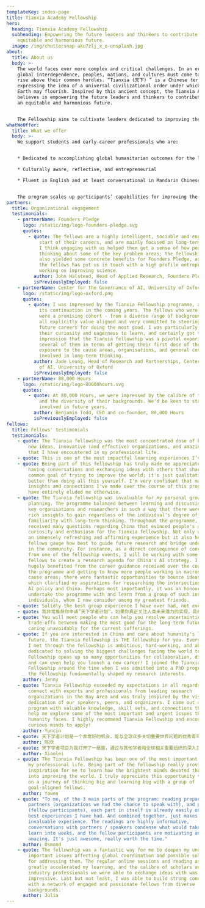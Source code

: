 ```yaml
---
templateKey: index-page
title: Tianxia Academy Fellowship
hero:
  heading: Tianxia Academy Fellowship
  subheading: Empowering the future leaders and thinkers to contribute towards an
    equitable and harmonious future.
  image: /img/chuttersnap-aku7zlj_x_o-unsplash.jpg
about:
  title: About us
  body: >-
    The world faces ever more complex and critical challenges. In an era of
    global interdependence, peoples, nations, and cultures must come together to
    rise above their common hurdles. “Tianxia (天下) ” is a Chinese term
    expressing the idea of a universal civilizational order under which life on
    Earth may flourish. Inspired by this ancient concept, the Tianxia Academy
    believes in empowering the future leaders and thinkers to contribute towards
    an equitable and harmonious future.


    The Fellowship aims to cultivate leaders dedicated to improving the long-term future through macro-strategic work. This type of work targets areas that hold great transformative potential on the timescale of decades yet are being neglected by current mainstream efforts.
whatWeOffer:
  title: What we offer
  body: >-
    We support students and early-career professionals who are:


    * Dedicated to accomplishing global humanitarian outcomes for the long-term future

    * Culturally aware, reflective, and entrepreneurial

    * Fluent in English and at least conversational in Mandarin Chinese


    The program scales up participants’ capabilities for improving the world and provides a lifelong network for mentorship and collaborations.
partners:
  title: Organizational engagement
  testimonials:
    - partnerName: Founders Pledge
      logo: /static/img/logo-founders-pledge.svg
      quotes:
        - quote: The fellows are a highly intelligent, sociable and engaged group at the
            start of their careers, and are mainly focused on long-term issues.
            I think engaging with us helped them get a sense of how people are
            thinking about some of the key problem areas; the fellowship has
            also yielded some concrete benefits for Founders Pledge, as one of
            the fellows has put us in touch with a high profile entrepreneur
            working on improving science.
          author: John Halstead, Head of Applied Research, Founders Pledge
          isPreviouslyEmployed: false
    - partnerName: Center for the Governance of AI, University of Oxford
      logo: /static/img/logo-oxford.png
      quotes:
        - quote: I was impressed by the Tianxia Fellowship programme, and would support
            its continuation in the coming years. The fellows who were selected
            were a promising cohort - from a diverse range of backgrounds, but
            all explicitly value aligned and very committed to steering their
            future careers for doing the most good. I was particularly struck by
            their curiosity and eagerness to learn, and certainly got the
            impression that the Tianxia fellowship was a pivotal experience for
            several of them in terms of getting their first dose of thorough
            exposure to the cause areas, organisations, and general concepts
            involved in long-term thinking.
          author: Jade Leung, Head of Research and Partnerships, Center for the Governance
            of AI, University of Oxford
          isPreviouslyEmployed: false
    - partnerName: 80,000 Hours
      logo: /static/img/logo-80000hours.svg
      quotes:
        - quote: At 80,000 Hours, we were impressed by the calibre of the Tianxia Fellows
            and the diversity of their backgrounds. We'd be keen to stay
            involved in future years.
          author: Benjamin Todd, CEO and co-founder, 80,000 Hours
          isPreviouslyEmployed: false
fellows:
  title: Fellows' testimonials
  testimonials:
    - quote: The Tianxia fellowship was the most concentrated dose of big thinking,
        new ideas, innovative (and effective) organizations, and amazing people
        that I have encountered in my professional life.
    - quote: This is one of the most impactful learning experiences I’ve had.
    - quote: Being part of this fellowship has truly made me appreciate the value of
        having conversations and exchanging ideas with others that share a
        common goal of trying to improve the world; it's just qualitatively
        better than doing all this yourself. I'm very confident that many of the
        insights and connections I've made over the course of this program would
        have entirely eluded me otherwise.
    - quote: The Tianxia fellowship was invaluable for my personal growth and career
        planning. The programme balanced between learning and discussion with
        key organisations and researchers in such a way that there were always
        rich insights to gain regardless of the individual's degree of
        familiarity with long-term thinking. Throughout the programme, I
        received many questions regarding China that evinced people's deep
        curiosity and enthusiasm for the Tianxia fellowship. Not only was this
        an immensely refreshing and affirming experience but it also helped
        fellows gauge how best to guide future research and bridge understanding
        in the community. For instance, as a direct consequence of conversations
        from one of the fellowship events, I will be working with some of the
        fellows to create a research agenda for China's AI strategy. I also
        hugely benefited from the career guidance received over the course of
        the programme and getting to know more people working in macrostrategy
        cause areas; there were fantastic opportunities to bounce ideas around
        which clarified my aspirations for researching the intersection between
        AI policy and China. Perhaps most importantly, it was an honour to
        undertake the programme with and learn from a group of such inspiring
        individuals, whom I now consider among my greatest friends.
    - quote: Solidly the best group experience I have ever had, not even close
    - quote: 我非常推荐你申请”天下学者计划“。如果你真正关注人类未来潜力的实现，具备在长远时间尺度、星球尺度上设想人类未来的视野，关注颠覆性技术（人工智能、生物技术等等）可能会对包括人类在内的地球生命带来的生存性风险，并可以将个人的行动和职业生涯规划与之相结合，这个学者计划将是一次非常难得的机会。
    - quote: You will meet people who can help you resolve uncertainties of the
        trade-offs between making the most good for the long-term future and
        caring unavoidably for the current sufferings.
    - quote: If you are interested in China and care about humanity's long-term
        future, the Tianxia Fellowship is THE fellowship for you. Everyone that
        I met through the fellowship is ambitious, hard-working, and above all,
        dedicated to solving the biggest challenges facing the world today. The
        Fellowship opens up so many opportunities for collaboration, discussion,
        and can even help you launch a new career! I joined the Tianxia
        Fellowship around the time when I was admitted into a PhD program and
        the Fellowship fundamentally shaped my research interests.
      author: Jenny
    - quote: Tianxia Fellowship exceeded my expectations in all regards. I was able to
        connect with experts and professionals from leading research
        organizations in the Bay Area and was truly inspired by the vision and
        dedication of our speakers, peers, and organizers. I came out of the
        program with valuable knowledge, skill sets, and connections that would
        help me explore some of the most important and urgent issues that
        humanity faces. I highly recommend Tianxia Fellowship and encourage all
        curious minds to apply!
      author: Yuncin
    - quote: 天下学者计划是一个非常好的机会，能与全球众多关切重要世界问题的优秀青年、最前沿的组织进行对话。我在这里受益良多，不仅是了解先驱者们的思考，也博采优秀的同龄人们的优点。它们都帮助我更深入地思索自己在这些世界问题里所处的位置，关切人类的未来、潜力与挑战。
      author: 陈欣
    - quote: 天下学者项目为我打开了一扇窗，通过与其他学者和全球相关重要组织的深入互动，启发我思考学习关乎人类长远未来的全球优先议题和为解决议题优化自己的职业选择。
      author: Xiaolei
    - quote: The Tianxia Fellowship has been one of the most important experiences in
        my professional life. Being part of the fellowship really provided an
        inspiration for me to learn how the brightest minds devoted themselves
        into improving the world. I truly appreciate this opportunity to embark
        on a journey of thinking big and learning big with a group of
        goal-aligned fellows.
      author: Yawen
    - quote: "To me, of the 3 main parts of the program: reading preparations,
        partners (organizations we had the chance to speak with), and people
        (fellow participants), each part in itself is already easily one of the
        best experiences I have had. And combined together, just makes for an
        invaluable experience. The readings are highly informative,
        conversations with partners / speakers condense what would take years to
        learn into weeks, and the fellow participants are motivating and
        amazing. It's just awesome, really worth the time."
      author: Osmond
    - quote: The fellowship was a fantastic way for me to deepen my understanding of
        important issues affecting global coordination and possible solutions
        for addressing them. The regular online sessions and reading assignments
        greatly accelerated my learning, and the calibre of scholars and
        industry professionals we were able to exchange ideas with was highly
        impressive. Last but not least, I was able to build strong connections
        with a network of engaged and passionate fellows from diverse
        backgrounds.
      author: Julia
---
```

